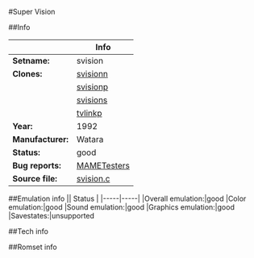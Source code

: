 #Super Vision

##Info

||Info|
|-----|-----|
|**Setname:**|svision
|**Clones:**|[svisionn](svisionn.md)
||[svisionp](svisionp.md)
||[svisions](svisions.md)
||[tvlinkp](tvlinkp.md)
|**Year:**|1992
|**Manufacturer:**|Watara
|**Status:**|good
|**Bug reports:**|[MAMETesters](http://mametesters.org/view_all_set.php?type=1&temporary=y&search=svision.c)
|**Source file:**|[svision.c](https://github.com/mamedev/mame/blob/master/src/mess/drivers/svision.c)

##Emulation info
|| Status |
|-----|-----|
|Overall emulation:|good
|Color emulation:|good
|Sound emulation:|good
|Graphics emulation:|good
|Savestates:|unsupported

##Tech info

##Romset info

<!--- START OF EDITED COMMENT DO NOT TOUCH TEXT ABOVE-->
